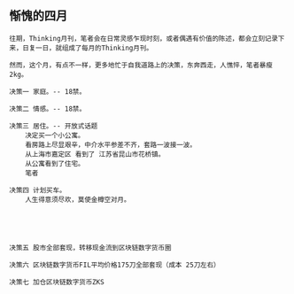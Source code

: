 ## 惭愧的四月
    往期，Thinking月刊，笔者会在日常灵感乍现时刻，或者偶遇有价值的陈述，都会立刻记录下来，日复一日，就组成了每月的Thinking月刊。

    然而，这个月，有点不一样，更多地忙于自我道路上的决策，东奔西走，人憔悴，笔者暴瘦2kg。

    决策一 家庭。-- 18禁。
    
    决策二 情感。-- 18禁。

    决策三 居住。-- 开放式话题
        决定买一个小公寓。 
        看房路上尽显艰辛，中介水平参差不齐，套路一波接一波。
        从上海市嘉定区 看到了 江苏省昆山市花桥镇。
        从公寓看到了住宅。
        笔者 

    决策四 计划买车。
        人生得意须尽欢，莫使金樽空对月。





    决策五 股市全部套现，转移现金流到区块链数字货币圈

    决策六 区块链数字货币FIL平均价格175刀全部套现（成本 25刀左右）

    决策七 加仓区块链数字货币ZKS

